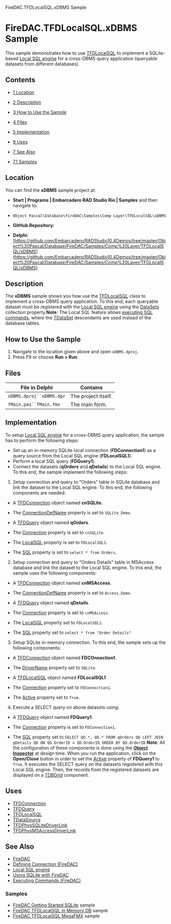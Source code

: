 FireDAC.TFDLocalSQL.xDBMS Sample[]()
# FireDAC.TFDLocalSQL.xDBMS Sample 


This sample demonstrates how to use [TFDLocalSQL](http://docwiki.embarcadero.com/Libraries/en/FireDAC.Phys.SQLiteVDataSet.TFDLocalSQL) to implement a SQLite-based [Local SQL engine](http://docwiki.embarcadero.com/RADStudio/en/Local_SQL_(FireDAC)) for a cross-DBMS query application (queryable datasets from different databases).
## Contents



* [1 Location](#Location)
* [2 Description](#Description)
* [3 How to Use the Sample](#How_to_Use_the_Sample)
* [4 Files](#Files)
* [5 Implementation](#Implementation)
* [6 Uses](#Uses)
* [7 See Also](#See_Also)

* [7.1 Samples](#Samples)


## Location 

You can find the **xDBMS** sample project at:
* **Start | Programs | Embarcadero RAD Studio Rio | Samples** and then navigate to:

* `Object Pascal\Database\FireDAC\Samples\Comp Layer\TFDLocalSQL\xDBMS`

* **GitHub Repository:**

* **Delphi:**[https://github.com/Embarcadero/RADStudio10.4Demos/tree/master/Object%20Pascal/Database/FireDAC/Samples/Comp%20Layer/TFDLocalSQL/xDBMS](https://github.com/Embarcadero/RADStudio10.4Demos/tree/master/Object%20Pascal/Database/FireDAC/Samples/Comp%20Layer/TFDLocalSQL/xDBMS)

## Description 

The **xDBMS** sample shows you how use the [TFDLocalSQL](http://docwiki.embarcadero.com/Libraries/en/FireDAC.Phys.SQLiteVDataSet.TFDLocalSQL) class to implement a cross-DBMS query application. To this end, each queryable dataset must be registered with the [Local SQL engine](http://docwiki.embarcadero.com/Libraries/en/FireDAC.Phys.SQLiteVDataSet.TFDLocalSQL) using the [DataSets](http://docwiki.embarcadero.com/Libraries/en/FireDAC.Comp.Client.TFDCustomLocalSQL.DataSets) collection property.**Note**: The Local SQL feature allows [executing SQL commands](http://docwiki.embarcadero.com/RADStudio/en/Executing_Commands_(FireDAC)), where the [TDataSet](http://docwiki.embarcadero.com/Libraries/en/Data.DB.TDataSet) descendants are used instead of the database tables.
## How to Use the Sample 


1.  Navigate to the location given above and open `xDBMS.dproj`.
2.  Press F9 or choose **Run > Run**.

## Files 



| File in Delphi         | Contains          |
|------------------------|-------------------|
|`xDBMS.dproj``xDBMS.dpr`|The project itself.|
|`fMain.pas``fMain.fmx`  |The main form.     |


## Implementation 

To setup [Local SQL engine](http://docwiki.embarcadero.com/RADStudio/en/Local_SQL_(FireDAC)) for a cross-DBMS query application, the sample has to perform the following steps:
*  Set up an in-memory SQLite local connection (**FDConnection1**) as a query source from the Local SQL engine (**FDLocalSQL1**).
*  Perform a local SQL query (**FDQuery1**).
*  Connect the datasets (**qOrders** and **qDetails**) to the Local SQL engine.
To this end, the sample implement the following steps:
1.  Setup connection and query to "Orders" table in SQLite database and link the dataset to the Local SQL engine. To this end, the following components are needed:

*  A [TFDConnection](http://docwiki.embarcadero.com/Libraries/en/FireDAC.Comp.Client.TFDConnection) object named **cnSQLite**.

*  The [ConnectionDefName](http://docwiki.embarcadero.com/Libraries/en/FireDAC.Comp.Client.TFDCustomConnection.ConnectionDefName) property is set to `SQLite_Demo`.

*  A [TFDQuery](http://docwiki.embarcadero.com/Libraries/en/FireDAC.Comp.Client.TFDQuery) object named **qOrders**.

*  The [Connection](http://docwiki.embarcadero.com/Libraries/en/FireDAC.Comp.Client.TFDRdbmsDataSet.Connection) property is set to `cnSQLite`.
*  The [LocalSQL](http://docwiki.embarcadero.com/Libraries/en/FireDAC.Comp.Client.TFDAdaptedDataSet.LocalSQL) property is set to `FDLocalSQL1`.
*  The [SQL](http://docwiki.embarcadero.com/Libraries/en/FireDAC.Comp.Client.TFDCustomQuery.SQL) property is set to `select * from Orders`.

2.  Setup connection and query to "Orders Details" table in MSAccess database and link the dataset to the Local SQL engine. To this end, the sample uses the following components:

*  A [TFDConnection](http://docwiki.embarcadero.com/Libraries/en/FireDAC.Comp.Client.TFDConnection) object named **cnMSAccess**.

*  The [ConnectionDefName](http://docwiki.embarcadero.com/Libraries/en/FireDAC.Comp.Client.TFDCustomConnection.ConnectionDefName) property is set to `Access_Demo`.

*  A [TFDQuery](http://docwiki.embarcadero.com/Libraries/en/FireDAC.Comp.Client.TFDQuery) object named **qDetails**.

*  The [Connection](http://docwiki.embarcadero.com/Libraries/en/FireDAC.Comp.Client.TFDRdbmsDataSet.Connection) property is set to `cnMSAccess`.
*  The [LocalSQL](http://docwiki.embarcadero.com/Libraries/en/FireDAC.Comp.Client.TFDAdaptedDataSet.LocalSQL) property set to `FDLocalSQL1`.
*  The [SQL](http://docwiki.embarcadero.com/Libraries/en/FireDAC.Comp.Client.TFDCustomQuery.SQL) property set to `select * from "Order Details"`

3.  Setup SQLite in-memory connection. To this end, the sample sets up the following components:

*  A [TFDConnection](http://docwiki.embarcadero.com/Libraries/en/FireDAC.Comp.Client.TFDConnection) object named **FDCOnnection1**.

*  The [DriverName](http://docwiki.embarcadero.com/Libraries/en/FireDAC.Comp.Client.TFDConnection.DriverName) property set to `SQLite`.

*  A [TFDLocalSQL](http://docwiki.embarcadero.com/Libraries/en/FireDAC.Phys.SQLiteVDataSet.TFDLocalSQL) object named **FDLocalSQL1**

*  The [Connection](http://docwiki.embarcadero.com/Libraries/en/FireDAC.Phys.SQLiteVDataSet.TFDLocalSQL.Connection) property set to `FDConnection1`.
*  The [Active](http://docwiki.embarcadero.com/Libraries/en/FireDAC.Comp.Client.TFDCustomLocalSQL.Active) property set to `True`.

4.  Execute a SELECT query on above datasets using:

*  A [TFDQuery](http://docwiki.embarcadero.com/Libraries/en/FireDAC.Comp.Client.TFDQuery) object named **FDQuery1**.

*  The [Connection](http://docwiki.embarcadero.com/Libraries/en/FireDAC.Comp.Client.TFDRdbmsDataSet.Connection) property is set to `FDConnection1`.
*  The [SQL](http://docwiki.embarcadero.com/Libraries/en/FireDAC.Comp.Client.TFDCustomQuery.SQL) property set to `SELECT QO.*, QD.* FROM qOrders QO LEFT JOIN qDetails QD ON QO.OrderID = QD.OrderID ORDER BY QO.OrderID`
**Note**: All the configuration of these components is done using the **[Object Inspector](http://docwiki.embarcadero.com/RADStudio/en/Object_Inspector)** at design time. When you run the application, click on the **Open/Close** button in order to set the [Active](http://docwiki.embarcadero.com/Libraries/en/Data.DB.TDataSet.Active) property of **FDQuery1** to `True`. It executes the SELECT query on the datasets registered with this Local SQL engine. Then, the records from the registered datasets are displayed on a [TDBGrid](http://docwiki.embarcadero.com/Libraries/en/Vcl.DBGrids.TDBGrid) component.
## Uses 


* [TFDConnection](http://docwiki.embarcadero.com/Libraries/en/FireDAC.Comp.Client.TFDConnection)
* [TFDQuery](http://docwiki.embarcadero.com/Libraries/en/FireDAC.Comp.Client.TFDQuery)
* [TFDLocalSQL](http://docwiki.embarcadero.com/Libraries/en/FireDAC.Phys.SQLiteVDataSet.TFDLocalSQL)
* [TDataSource](http://docwiki.embarcadero.com/Libraries/en/Data.DB.TDataSource)
* [TFDPhysSQLiteDriverLink](http://docwiki.embarcadero.com/Libraries/en/FireDAC.Phys.SQLite.TFDPhysSQLiteDriverLink)
* [TFDPhysMSAccessDriverLink](http://docwiki.embarcadero.com/Libraries/en/FireDAC.Phys.MSAcc.TFDPhysMSAccessDriverLink)

## See Also 


* [FireDAC](http://docwiki.embarcadero.com/RADStudio/en/FireDAC)
* [Defining Connection (FireDAC)](http://docwiki.embarcadero.com/RADStudio/en/Defining_Connection_(FireDAC))
* [Local SQL engine](http://docwiki.embarcadero.com/RADStudio/en/Local_SQL_(FireDAC))
* [Using SQLite with FireDAC](http://docwiki.embarcadero.com/RADStudio/en/Using_SQLite_with_FireDAC)
* [Executing Commands (FireDAC)](http://docwiki.embarcadero.com/RADStudio/en/Executing_Commands_(FireDAC))

### Samples 


* [FireDAC Getting Started SQLite](http://docwiki.embarcadero.com/CodeExamples/en/FireDAC.SQLite_Sample) sample
* [FireDAC TFDLocalSQL in Memory DB](http://docwiki.embarcadero.com/CodeExamples/en/FireDAC.TFDLocalSQL_InMemDB_Sample) sample
* [FireDAC TFDLocalSQL MegaFMX](http://docwiki.embarcadero.com/CodeExamples/en/FireDAC.TFDLocalSQL_MegaFMX_Sample) sample





